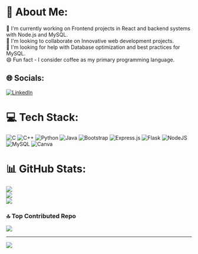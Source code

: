 # 💫 About Me:
🔭 I'm currently working on Frontend projects in React and backend systems with Node.js and MySQL.<br>👀 I'm looking to collaborate on Innovative web development projects.<br>🙌 I'm looking for help with Database optimization and best practices for MySQL.<br>😄 Fun fact - I consider coffee as my primary programming language.<br>


## 🌐 Socials:
[![LinkedIn](https://img.shields.io/badge/LinkedIn-%230077B5.svg?logo=linkedin&logoColor=white)](https://linkedin.com/in/www.linkedin.com/in/pasan-madhuranga-0097b328b) 

# 💻 Tech Stack:
![C](https://img.shields.io/badge/c-%2300599C.svg?style=for-the-badge&logo=c&logoColor=white) ![C++](https://img.shields.io/badge/c++-%2300599C.svg?style=for-the-badge&logo=c%2B%2B&logoColor=white) ![Python](https://img.shields.io/badge/python-3670A0?style=for-the-badge&logo=python&logoColor=ffdd54) ![Java](https://img.shields.io/badge/java-%23ED8B00.svg?style=for-the-badge&logo=java&logoColor=white) ![Bootstrap](https://img.shields.io/badge/bootstrap-%23563D7C.svg?style=for-the-badge&logo=bootstrap&logoColor=white) ![Express.js](https://img.shields.io/badge/express.js-%23404d59.svg?style=for-the-badge&logo=express&logoColor=%2361DAFB) ![Flask](https://img.shields.io/badge/flask-%23000.svg?style=for-the-badge&logo=flask&logoColor=white) ![NodeJS](https://img.shields.io/badge/node.js-6DA55F?style=for-the-badge&logo=node.js&logoColor=white) ![MySQL](https://img.shields.io/badge/mysql-%2300f.svg?style=for-the-badge&logo=mysql&logoColor=white) ![Canva](https://img.shields.io/badge/Canva-%2300C4CC.svg?style=for-the-badge&logo=Canva&logoColor=white)
# 📊 GitHub Stats:
![](https://github-readme-stats.vercel.app/api?username=PasanMadhuranga&theme=algolia&hide_border=false&include_all_commits=true&count_private=true)<br/>
![](https://github-readme-streak-stats.herokuapp.com/?user=PasanMadhuranga&theme=algolia&hide_border=false)<br/>
![](https://github-readme-stats.vercel.app/api/top-langs/?username=PasanMadhuranga&theme=algolia&hide_border=false&include_all_commits=true&count_private=true&layout=compact)

### 🔝 Top Contributed Repo
![](https://github-contributor-stats.vercel.app/api?username=PasanMadhuranga&limit=5&theme=dark&combine_all_yearly_contributions=true)

---
[![](https://visitcount.itsvg.in/api?id=PasanMadhuranga&icon=0&color=0)](https://visitcount.itsvg.in)

